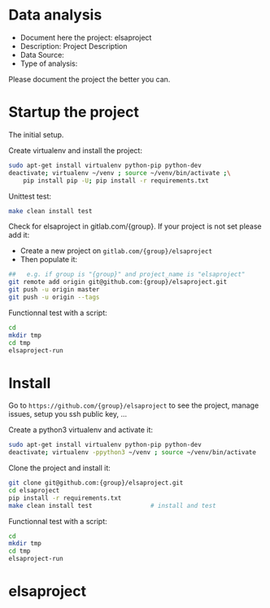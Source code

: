 # Data analysis
- Document here the project: elsaproject
- Description: Project Description
- Data Source:
- Type of analysis:

Please document the project the better you can.

# Startup the project

The initial setup.

Create virtualenv and install the project:
```bash
sudo apt-get install virtualenv python-pip python-dev
deactivate; virtualenv ~/venv ; source ~/venv/bin/activate ;\
    pip install pip -U; pip install -r requirements.txt
```

Unittest test:
```bash
make clean install test
```

Check for elsaproject in gitlab.com/{group}.
If your project is not set please add it:

- Create a new project on `gitlab.com/{group}/elsaproject`
- Then populate it:

```bash
##   e.g. if group is "{group}" and project_name is "elsaproject"
git remote add origin git@github.com:{group}/elsaproject.git
git push -u origin master
git push -u origin --tags
```

Functionnal test with a script:

```bash
cd
mkdir tmp
cd tmp
elsaproject-run
```

# Install

Go to `https://github.com/{group}/elsaproject` to see the project, manage issues,
setup you ssh public key, ...

Create a python3 virtualenv and activate it:

```bash
sudo apt-get install virtualenv python-pip python-dev
deactivate; virtualenv -ppython3 ~/venv ; source ~/venv/bin/activate
```

Clone the project and install it:

```bash
git clone git@github.com:{group}/elsaproject.git
cd elsaproject
pip install -r requirements.txt
make clean install test                # install and test
```
Functionnal test with a script:

```bash
cd
mkdir tmp
cd tmp
elsaproject-run
```
# elsaproject
